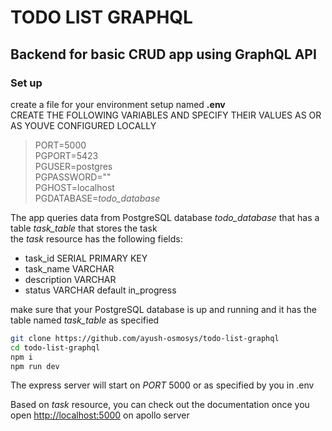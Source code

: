 # TODO LIST GRAPHQL

## Backend for basic CRUD app using GraphQL API

### Set up  

create a file for your environment setup named **.env**  
CREATE THE FOLLOWING VARIABLES AND SPECIFY THEIR VALUES AS OR AS YOUVE CONFIGURED LOCALLY  
>PORT=5000  
>PGPORT=5423  
>PGUSER=postgres  
>PGPASSWORD=""  
>PGHOST=localhost  
>PGDATABASE=*todo_database*  

The app queries data from PostgreSQL database *todo_database* that has a table *task_table* that stores the task  
the *task* resource has the following fields:  

- task_id SERIAL PRIMARY KEY
- task_name VARCHAR
- description VARCHAR
- status VARCHAR default in_progress

make sure that your PostgreSQL database is up and running and it has the table named *task_table* as specified

```bash
git clone https://github.com/ayush-osmosys/todo-list-graphql
cd todo-list-graphql
npm i
npm run dev
```

The express server will start on *PORT* 5000 or as specified by you in .env

Based on *task* resource, you can check out the documentation once you open <http://localhost:5000> on apollo server
